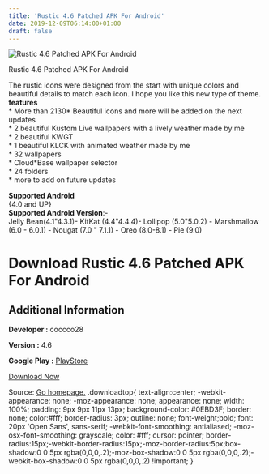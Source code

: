 ```yaml
---
title: 'Rustic 4.6 Patched APK For Android'
date: 2019-12-09T06:14:00+01:00
draft: false
---
```


![Rustic 4.6 Patched APK For Android](https://i0.wp.com/apkhome.net/wp-content/uploads/2019/11/Rustic-4.6-Patched.png "Rustic 4.6 Patched APK For Android")

  

Rustic 4.6 Patched APK For Android

The rustic icons were designed from the start with unique colors and beautiful details to match each icon. I hope you like this new type of theme.  
**features**  
\* More than 2130\* Beautiful icons and more will be added on the next updates  
\* 2 beautiful Kustom Live wallpapers with a lively weather made by me  
\* 2 beautiful KWGT  
\* 1 beautiful KLCK with animated weather made by me  
\* 32 wallpapers  
\* Cloud\*Base wallpaper selector  
\* 24 folders  
\* more to add on future updates

**Supported Android**  
{4.0 and UP}  
**Supported Android Version**:-  
Jelly Bean(4.1"4.3.1)- KitKat (4.4"4.4.4)- Lollipop (5.0"5.0.2) - Marshmallow (6.0 - 6.0.1) - Nougat (7.0 " 7.1.1) - Oreo (8.0-8.1) - Pie (9.0)

Download Rustic 4.6 Patched APK For Android
===========================================

Additional Information
----------------------

**Developer :** coccco28

**Version :** 4.6

**Google Play :** [PlayStore](https://play.google.com/store/apps/details?id=com.coccco28.rustic)

  

[Download Now](https://store4app.co/post/rustic-4-6-patched-apk-for-android_1574940145)

  
Source: [Go homepage.](https://store4app.co/post/rustic-4-6-patched-apk-for-android_1574940145) .downloadtop{ text-align:center; -webkit-appearance: none; -moz-appearance: none; appearance: none; width: 100%; padding: 9px 9px 11px 13px; background-color: #0EBD3F; border: none; color:#fff; border-radius: 3px; outline: none; font-weight;bold; font: 20px 'Open Sans', sans-serif; -webkit-font-smoothing: antialiased; -moz-osx-font-smoothing: grayscale; color: #fff; cursor: pointer; border-radius:15px;-webkit-border-radius:15px;-moz-border-radius:5px;box-shadow:0 0 5px rgba(0,0,0,.2);-moz-box-shadow:0 0 5px rgba(0,0,0,.2);-webkit-box-shadow:0 0 5px rgba(0,0,0,.2) !important; }
